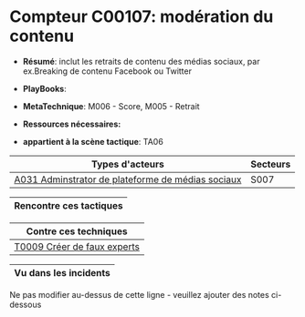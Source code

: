 # Compteur C00107: modération du contenu

* **Résumé**: inclut les retraits de contenu des médias sociaux, par ex.Breaking de contenu Facebook ou Twitter

* **PlayBooks**:

* **MetaTechnique**: M006 - Score, M005 - Retrait

* **Ressources nécessaires:**

* **appartient à la scène tactique**: TA06


|Types d'acteurs |Secteurs |
|----------- |------- |
|[A031 Adminstrator de plateforme de médias sociaux](../../generated_pages/actortypes/A031.md) |S007 |



|Rencontre ces tactiques |
|---------------------- |



|Contre ces techniques |
|------------------------- |
|[T0009 Créer de faux experts](../../generated_pages/techniques/T0009.md) |



|Vu dans les incidents |
|----------------- |


Ne pas modifier au-dessus de cette ligne - veuillez ajouter des notes ci-dessous
